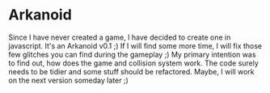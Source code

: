# Arkanoid

Since I have never created a game, I have decided to create one in javascript. It's an Arkanoid v0.1 ;) If I will find some more time, I will fix those few glitches you can find during the gameplay ;) My primary intention was to find out, how does the game and collision system work. The code surely needs to be tidier and some stuff should be refactored. Maybe, I will work on the next version someday later ;)
